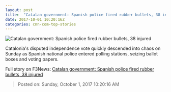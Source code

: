 ```yaml
---
layout: post
title:  "Catalan government: Spanish police fired rubber bullets, 38 injured"
date: 2017-10-01 10:20:16Z
categories: cnn-com-top-stories
---
```


![Catalan government: Spanish police fired rubber bullets, 38 injured](http://i2.cdn.cnn.com/cnnnext/dam/assets/171001091040-catalonia-referendum-civil-guard-1001-super-tease.jpg)

Catalonia's disputed independence vote quickly descended into chaos on Sunday as Spanish national police entered polling stations, seizing ballot boxes and voting papers.


Full story on F3News: [Catalan government: Spanish police fired rubber bullets, 38 injured](http://www.f3nws.com/n/CFhmhH)

> Posted on: Sunday, October 1, 2017 10:20:16 AM
